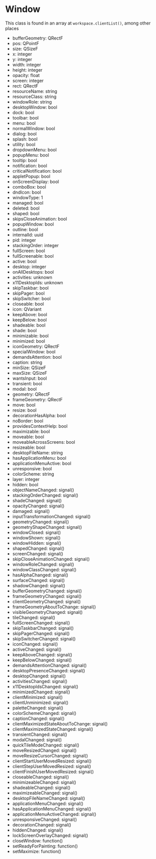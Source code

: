 # Window
This class is found in an array at `workspace.clientList()`, among other places

* bufferGeometry: QRectF
* pos: QPointF
* size: QSizeF
* x: integer
* y: integer
* width: integer
* height: integer
* opacity: float
* screen: integer
* rect: QRectF
* resourceName: string
* resourceClass: string
* windowRole: string
* desktopWindow: bool
* dock: bool
* toolbar: bool
* menu: bool
* normalWindow: bool
* dialog: bool
* splash: bool
* utility: bool
* dropdownMenu: bool
* popupMenu: bool
* tooltip: bool
* notification: bool
* criticalNotification: bool
* appletPopup: bool
* onScreenDisplay: bool
* comboBox: bool
* dndIcon: bool
* windowType: 1
* managed: bool
* deleted: bool
* shaped: bool
* skipsCloseAnimation: bool
* popupWindow: bool
* outline: bool
* internalId: uuid
* pid: integer
* stackingOrder: integer
* fullScreen: bool
* fullScreenable: bool
* active: bool
* desktop: integer
* onAllDesktops: bool
* activities: unknown
* x11DesktopIds: unknown
* skipTaskbar: bool
* skipPager: bool
* skipSwitcher: bool
* closeable: bool
* icon: QVariant
* keepAbove: bool
* keepBelow: bool
* shadeable: bool
* shade: bool
* minimizable: bool
* minimized: bool
* iconGeometry: QRectF
* specialWindow: bool
* demandsAttention: bool
* caption: string
* minSize: QSizeF
* maxSize: QSizeF
* wantsInput: bool
* transient: bool
* modal: bool
* geometry: QRectF
* frameGeometry: QRectF
* move: bool
* resize: bool
* decorationHasAlpha: bool
* noBorder: bool
* providesContextHelp: bool
* maximizable: bool
* moveable: bool
* moveableAcrossScreens: bool
* resizeable: bool
* desktopFileName: string
* hasApplicationMenu: bool
* applicationMenuActive: bool
* unresponsive: bool
* colorScheme: string
* layer: integer
* hidden: bool
* objectNameChanged: signal()
* stackingOrderChanged: signal()
* shadeChanged: signal()
* opacityChanged: signal()
* damaged: signal()
* inputTransformationChanged: signal()
* geometryChanged: signal()
* geometryShapeChanged: signal()
* windowClosed: signal()
* windowShown: signal()
* windowHidden: signal()
* shapedChanged: signal()
* screenChanged: signal()
* skipCloseAnimationChanged: signal()
* windowRoleChanged: signal()
* windowClassChanged: signal()
* hasAlphaChanged: signal()
* surfaceChanged: signal()
* shadowChanged: signal()
* bufferGeometryChanged: signal()
* frameGeometryChanged: signal()
* clientGeometryChanged: signal()
* frameGeometryAboutToChange: signal()
* visibleGeometryChanged: signal()
* tileChanged: signal()
* fullScreenChanged: signal()
* skipTaskbarChanged: signal()
* skipPagerChanged: signal()
* skipSwitcherChanged: signal()
* iconChanged: signal()
* activeChanged: signal()
* keepAboveChanged: signal()
* keepBelowChanged: signal()
* demandsAttentionChanged: signal()
* desktopPresenceChanged: signal()
* desktopChanged: signal()
* activitiesChanged: signal()
* x11DesktopIdsChanged: signal()
* minimizedChanged: signal()
* clientMinimized: signal()
* clientUnminimized: signal()
* paletteChanged: signal()
* colorSchemeChanged: signal()
* captionChanged: signal()
* clientMaximizedStateAboutToChange: signal()
* clientMaximizedStateChanged: signal()
* transientChanged: signal()
* modalChanged: signal()
* quickTileModeChanged: signal()
* moveResizedChanged: signal()
* moveResizeCursorChanged: signal()
* clientStartUserMovedResized: signal()
* clientStepUserMovedResized: signal()
* clientFinishUserMovedResized: signal()
* closeableChanged: signal()
* minimizeableChanged: signal()
* shadeableChanged: signal()
* maximizeableChanged: signal()
* desktopFileNameChanged: signal()
* applicationMenuChanged: signal()
* hasApplicationMenuChanged: signal()
* applicationMenuActiveChanged: signal()
* unresponsiveChanged: signal()
* decorationChanged: signal()
* hiddenChanged: signal()
* lockScreenOverlayChanged: signal()
* closeWindow: function()
* setReadyForPainting: function()
* setMaximize: function()
